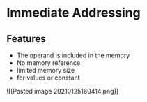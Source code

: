 # Immediate Addressing

## Features
- The operand is included in the memory
- No memory reference
- limited memory size
- for values or constant

![[Pasted image 20210125160414.png]]